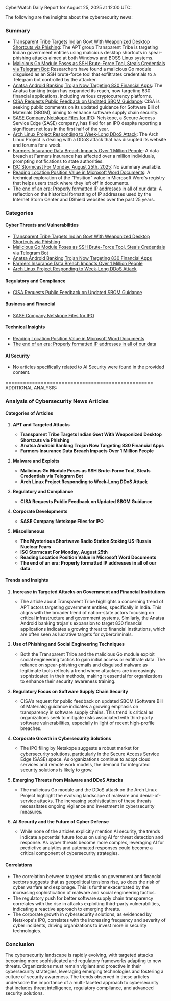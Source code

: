 CyberWatch Daily Report for August 25, 2025 at 12:00 UTC:

The following are the insights about the cybersecurity news:

### Summary
- [Transparent Tribe Targets Indian Govt With Weaponized Desktop Shortcuts via Phishing](https://thehackernews.com/2025/08/transparent-tribe-targets-indian-govt.html): The APT group Transparent Tribe is targeting Indian government entities using malicious desktop shortcuts in spear-phishing attacks aimed at both Windows and BOSS Linux systems.
- [Malicious Go Module Poses as SSH Brute-Force Tool, Steals Credentials via Telegram Bot](https://thehackernews.com/2025/08/malicious-go-module-poses-as-ssh-brute.html): Researchers have found a malicious Go module disguised as an SSH brute-force tool that exfiltrates credentials to a Telegram bot controlled by the attacker.
- [Anatsa Android Banking Trojan Now Targeting 830 Financial Apps](https://www.securityweek.com/anatsa-android-banking-trojan-now-targeting-830-financial-institutions/): The Anatsa banking trojan has expanded its reach, now targeting 830 financial applications, including various cryptocurrency platforms.
- [CISA Requests Public Feedback on Updated SBOM Guidance](https://www.securityweek.com/cisa-requests-public-feedback-on-updated-sbom-guidance/): CISA is seeking public comments on its updated guidance for Software Bill of Materials (SBOM), aiming to enhance software supply chain security.
- [SASE Company Netskope Files for IPO](https://www.securityweek.com/sase-company-netskope-files-for-ipo/): Netskope, a Secure Access Service Edge (SASE) company, has filed for an IPO despite reporting a significant net loss in the first half of the year.
- [Arch Linux Project Responding to Week-Long DDoS Attack](https://www.securityweek.com/arch-linux-project-responding-to-week-long-ddos-attack/): The Arch Linux Project is dealing with a DDoS attack that has disrupted its website and forums for a week.
- [Farmers Insurance Data Breach Impacts Over 1 Million People](https://www.securityweek.com/farmers-insurance-data-breach-impacts-over-1-million-people/): A data breach at Farmers Insurance has affected over a million individuals, prompting notifications to state authorities.
- [ISC Stormcast For Monday, August 25th, 2025](https://isc.sans.edu/podcastdetail/9584): No summary available.
- [Reading Location Position Value in Microsoft Word Documents](https://isc.sans.edu/diary/rss/32224): A technical exploration of the "Position" value in Microsoft Word's registry that helps users track where they left off in documents.
- [The end of an era: Properly formatted IP addresses in all of our data](https://isc.sans.edu/diary/rss/32228): A reflection on the historical formatting of IP addresses used by the Internet Storm Center and DShield websites over the past 25 years.

### Categories

#### Cyber Threats and Vulnerabilities
- [Transparent Tribe Targets Indian Govt With Weaponized Desktop Shortcuts via Phishing](https://thehackernews.com/2025/08/transparent-tribe-targets-indian-govt.html)
- [Malicious Go Module Poses as SSH Brute-Force Tool, Steals Credentials via Telegram Bot](https://thehackernews.com/2025/08/malicious-go-module-poses-as-ssh-brute.html)
- [Anatsa Android Banking Trojan Now Targeting 830 Financial Apps](https://www.securityweek.com/anatsa-android-banking-trojan-now-targeting-830-financial-institutions/)
- [Farmers Insurance Data Breach Impacts Over 1 Million People](https://www.securityweek.com/farmers-insurance-data-breach-impacts-over-1-million-people/)
- [Arch Linux Project Responding to Week-Long DDoS Attack](https://www.securityweek.com/arch-linux-project-responding-to-week-long-ddos-attack/)

#### Regulatory and Compliance
- [CISA Requests Public Feedback on Updated SBOM Guidance](https://www.securityweek.com/cisa-requests-public-feedback-on-updated-sbom-guidance/)

#### Business and Financial
- [SASE Company Netskope Files for IPO](https://www.securityweek.com/sase-company-netskope-files-for-ipo/)

#### Technical Insights
- [Reading Location Position Value in Microsoft Word Documents](https://isc.sans.edu/diary/rss/32224)
- [The end of an era: Properly formatted IP addresses in all of our data](https://isc.sans.edu/diary/rss/32228)

#### AI Security
- No articles specifically related to AI Security were found in the provided content.

==================================================
ADDITIONAL ANALYSIS:

### Analysis of Cybersecurity News Articles

#### Categories of Articles

1. **APT and Targeted Attacks**
   - **Transparent Tribe Targets Indian Govt With Weaponized Desktop Shortcuts via Phishing**
   - **Anatsa Android Banking Trojan Now Targeting 830 Financial Apps**
   - **Farmers Insurance Data Breach Impacts Over 1 Million People**

2. **Malware and Exploits**
   - **Malicious Go Module Poses as SSH Brute-Force Tool, Steals Credentials via Telegram Bot**
   - **Arch Linux Project Responding to Week-Long DDoS Attack**

3. **Regulatory and Compliance**
   - **CISA Requests Public Feedback on Updated SBOM Guidance**

4. **Corporate Developments**
   - **SASE Company Netskope Files for IPO**

5. **Miscellaneous**
   - **The Mysterious Shortwave Radio Station Stoking US-Russia Nuclear Fears**
   - **ISC Stormcast For Monday, August 25th**
   - **Reading Location Position Value in Microsoft Word Documents**
   - **The end of an era: Properly formatted IP addresses in all of our data.**

#### Trends and Insights

1. **Increase in Targeted Attacks on Government and Financial Institutions**
   - The article about Transparent Tribe highlights a concerning trend of APT actors targeting government entities, specifically in India. This aligns with the broader trend of nation-state actors focusing on critical infrastructure and government systems. Similarly, the Anatsa Android banking trojan's expansion to target 830 financial applications indicates a growing threat to financial institutions, which are often seen as lucrative targets for cybercriminals.

2. **Use of Phishing and Social Engineering Techniques**
   - Both the Transparent Tribe and the malicious Go module exploit social engineering tactics to gain initial access or exfiltrate data. The reliance on spear-phishing emails and disguised malware as legitimate tools reflects a trend where attackers are increasingly sophisticated in their methods, making it essential for organizations to enhance their security awareness training.

3. **Regulatory Focus on Software Supply Chain Security**
   - CISA's request for public feedback on updated SBOM (Software Bill of Materials) guidance indicates a growing emphasis on transparency in software supply chains. This trend is critical as organizations seek to mitigate risks associated with third-party software vulnerabilities, especially in light of recent high-profile breaches.

4. **Corporate Growth in Cybersecurity Solutions**
   - The IPO filing by Netskope suggests a robust market for cybersecurity solutions, particularly in the Secure Access Service Edge (SASE) space. As organizations continue to adopt cloud services and remote work models, the demand for integrated security solutions is likely to grow.

5. **Emerging Threats from Malware and DDoS Attacks**
   - The malicious Go module and the DDoS attack on the Arch Linux Project highlight the evolving landscape of malware and denial-of-service attacks. The increasing sophistication of these threats necessitates ongoing vigilance and investment in cybersecurity measures.

6. **AI Security and the Future of Cyber Defense**
   - While none of the articles explicitly mention AI security, the trends indicate a potential future focus on using AI for threat detection and response. As cyber threats become more complex, leveraging AI for predictive analytics and automated responses could become a critical component of cybersecurity strategies.

#### Correlations

- The correlation between targeted attacks on government and financial sectors suggests that as geopolitical tensions rise, so does the risk of cyber warfare and espionage. This is further exacerbated by the increasing sophistication of malware and social engineering tactics.
- The regulatory push for better software supply chain transparency correlates with the rise in attacks exploiting third-party vulnerabilities, indicating a reactive approach to emerging threats.
- The corporate growth in cybersecurity solutions, as evidenced by Netskope's IPO, correlates with the increasing frequency and severity of cyber incidents, driving organizations to invest more in security technologies.

### Conclusion

The cybersecurity landscape is rapidly evolving, with targeted attacks becoming more sophisticated and regulatory frameworks adapting to new threats. Organizations must remain vigilant and proactive in their cybersecurity strategies, leveraging emerging technologies and fostering a culture of security awareness. The trends observed in these articles underscore the importance of a multi-faceted approach to cybersecurity that includes threat intelligence, regulatory compliance, and advanced security solutions.